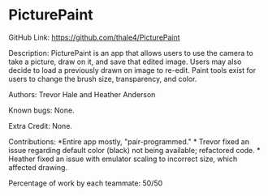﻿# PicturePaint

GitHub Link: https://github.com/thale4/PicturePaint

Description: PicturePaint is an app that allows users to use the camera to take a picture, 
             draw on it, and save that edited image. Users may also decide to load a previously
             drawn on image to re-edit. Paint tools exist for users to change the brush size, transparency,
             and color.

Authors: Trevor Hale and Heather Anderson

Known bugs: None.

Extra Credit: None.

Contributions:
	*Entire app mostly, "pair-programmed."
	* Trevor fixed an issue regarding default color (black) not being available; refactored code.
	* Heather fixed an issue with emulator scaling to incorrect size, which affected drawing.

Percentage of work by each teammate: 50/50
